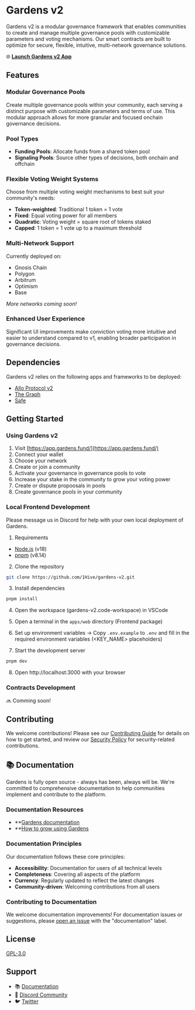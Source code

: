 # Gardens v2

Gardens v2 is a modular governance framework that enables communities to create and manage multiple governance pools with customizable parameters and voting mechanisms. Our smart contracts are built to optimize for secure, flexible, intuitive, multi-network governance solutions.

🌐 **[Launch Gardens v2 App](https://app.gardens.fund/)**

## Features

### Modular Governance Pools

Create multiple governance pools within your community, each serving a distinct purpose with customizable parameters and terms of use. This modular approach allows for more granular and focused onchain governance decisions.

### Pool Types

- **Funding Pools**: Allocate funds from a shared token pool
- **Signaling Pools**: Source other types of decisions, both onchain and offchain

### Flexible Voting Weight Systems

Choose from multiple voting weight mechanisms to best suit your community's needs:

- **Token-weighted**: Traditional 1 token = 1 vote
- **Fixed**: Equal voting power for all members
- **Quadratic**: Voting weight = square root of tokens staked
- **Capped**: 1 token = 1 vote up to a maximum threshold

### Multi-Network Support

Currently deployed on:

- Gnosis Chain
- Polygon
- Arbitrum
- Optimism
- Base

_More networks coming soon!_

### Enhanced User Experience

Significant UI improvements make conviction voting more intuitive and easier to understand compared to v1, enabling broader participation in governance decisions.

## Dependencies

Gardens v2 relies on the following apps and frameworks to be deployed:

- [Allo Protocol v2](https://www.gitcoin.co/blog/allo-gitcoins-newest-protocol)
- [The Graph](https://thegraph.com/)
- [Safe](https://safe.global/)

## Getting Started

### Using Gardens v2

1. Visit [https://app.gardens.fund/](https://app.gardens.fund/)
2. Connect your wallet
3. Choose your network
4. Create or join a community
5. Activate your governance in governance pools to vote
6. Increase your stake in the community to grow your voting power
7. Create or dispute propoosals in pools
8. Create governance pools in your community

### Local Frontend Development

Please message us in Discord for help with your own local deployment of Gardens.

1. Requirements

- [Node.js](https://nodejs.org/en/download/) (v18)
- [pnpm](https://pnpm.io/installation) (v8.14)

2. Clone the repository

```bash
git clone https://github.com/1Hive/gardens-v2.git
```

3. Install dependencies

```bash
pnpm install
```

4. Open the workspace (gardens-v2.code-workspace) in VSCode

5. Open a terminal in the `apps/web` directory (Frontend package)

6. Set up environment variables
   -> Copy `.env.example` to `.env` and fill in the required environment variables (<KEY_NAME> placeholders)

7. Start the development server

```bash
pnpm dev
```

8. Open http://localhost:3000 with your browser

### Contracts Development

🔜 Comming soon!

## Contributing

We welcome contributions! Please see our [Contributing Guide](./CONTRIBUTING.md) for details on how to get started, and review our [Security Policy](./SECURITY.md) for security-related contributions.

## 📚 Documentation

Gardens is fully open source - always has been, always will be. We're committed to comprehensive documentation to help communities implement and contribute to the platform.

### Documentation Resources

- \*\*[Gardens documentation](https://docs.gardens.fund)
- \*\*[How to grow using Gardens](https://1hive-gardens.notion.site/How-to-grow-using-Gardens-84be339e761d462085dcb27db12d1c4c)

### Documentation Principles

Our documentation follows these core principles:

- **Accessibility**: Documentation for users of all technical levels
- **Completeness**: Covering all aspects of the platform
- **Currency**: Regularly updated to reflect the latest changes
- **Community-driven**: Welcoming contributions from all users

### Contributing to Documentation

We welcome documentation improvements! For documentation issues or suggestions, please [open an issue](https://github.com/1Hive/gardens-v2/issues/new?labels=documentation) with the "documentation" label.

## License

[GPL-3.0](https://github.com/1Hive/gardens-v2?tab=GPL-3.0-1-ov-file#readme)

## Support

- 📚 [Documentation](https://docs.gardens.fund)
- 💬 [Discord Community](https://discord.gg/tJWPg69ZWG)
- 🐦 [Twitter](https://twitter.com/gardens_fund)

```

```
